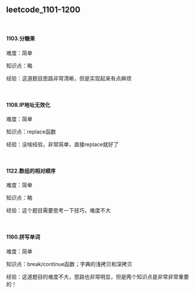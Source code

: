 ## leetcode_1101-1200

<br/>

#### 1103.分糖果

难度：简单

知识点：略

经验：这道题目思路非常清晰，但是实现起来有点麻烦

<br/>

#### 1108.IP地址无效化

难度：简单

知识点：replace函数

经验：没啥经验，非常简单，直接replace就好了

<br/>

#### 1122.数组的相对顺序

难度：简单

知识点：略

经验：这个题目需要思考一下技巧，难度不大

<br/>

#### 1160.拼写单词

难度：简单

知识点：break/continue函数；字典的浅拷贝和深拷贝

经验：这道题目的难度不大，思路也非常明显，但是两个知识点是非常非常重要的！






